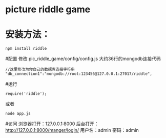 # picture riddle game
# 安装方法：
	npm install riddle
#配置
修改 pic_riddle_game/config/config.js 大约36行的mongodb连接代码

	//这里修改为你自己的数据库连接字符串
	"db_connection1":"mongodb://root:123456@127.0.0.1:27017/riddle", 

#运行

	require('riddle');

或者
	
	node app.js

#访问
浏览器打开：127.0.0.1:8000
后台打开：http://127.0.0.1:8000/manger/login/
用户名：admin
密码：admin